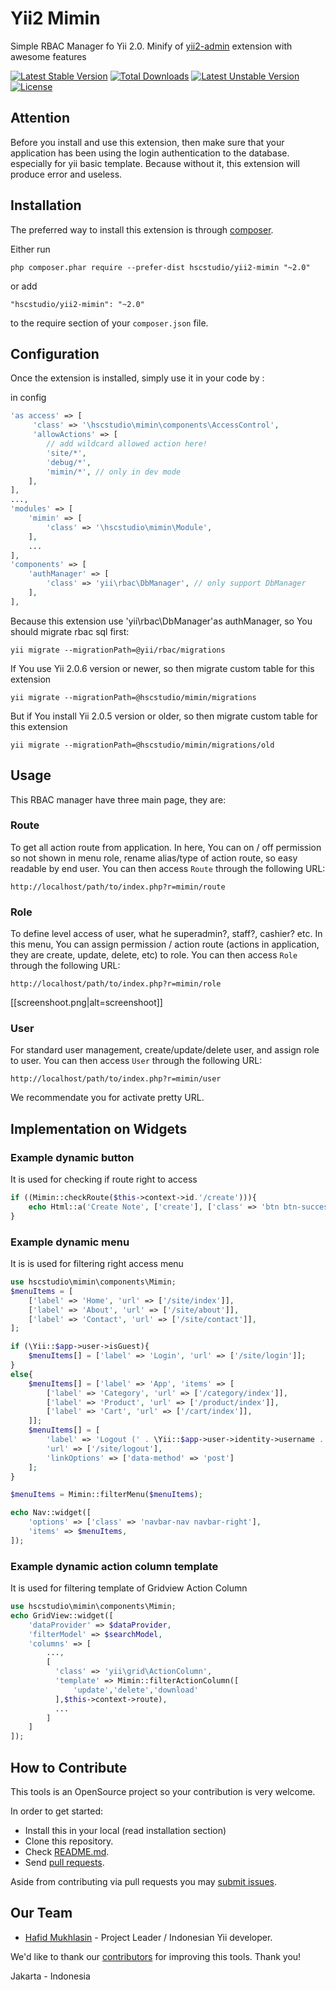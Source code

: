 Yii2 Mimin
===============
Simple RBAC Manager fo Yii 2.0. Minify of [yii2-admin](https://github.com/mdmsoft/yii2-admin) extension with awesome features

[![Latest Stable Version](https://poser.pugx.org/hscstudio/yii2-mimin/v/stable)](https://packagist.org/packages/hscstudio/yii2-mimin) [![Total Downloads](https://poser.pugx.org/hscstudio/yii2-mimin/downloads)](https://packagist.org/packages/hscstudio/yii2-mimin) [![Latest Unstable Version](https://poser.pugx.org/hscstudio/yii2-mimin/v/unstable)](https://packagist.org/packages/hscstudio/yii2-mimin) [![License](https://poser.pugx.org/hscstudio/yii2-mimin/license)](https://packagist.org/packages/hscstudio/yii2-mimin)

Attention
---------
Before you install and use this extension, then make sure that your application has been using the login authentication to the database. especially for yii basic template. Because without it, this extension will produce error and useless.

Installation
------------

The preferred way to install this extension is through [composer](http://getcomposer.org/download/).

Either run

```
php composer.phar require --prefer-dist hscstudio/yii2-mimin "~2.0"
```

or add

```
"hscstudio/yii2-mimin": "~2.0"
```

to the require section of your `composer.json` file.


Configuration
-------------

Once the extension is installed, simply use it in your code by  :

in config
```php
'as access' => [
     'class' => '\hscstudio\mimin\components\AccessControl',
	 'allowActions' => [
		// add wildcard allowed action here!
		'site/*',
		'debug/*',
		'mimin/*', // only in dev mode
	],
],
...,
'modules' => [
	'mimin' => [
		'class' => '\hscstudio\mimin\Module',
	],
	...
],
'components' => [
	'authManager' => [
		'class' => 'yii\rbac\DbManager', // only support DbManager
	],
],
```

Because this extension use 'yii\rbac\DbManager'as authManager, so You should migrate rbac sql first:

```yii migrate --migrationPath=@yii/rbac/migrations```

If You use Yii 2.0.6 version or newer, so then migrate custom table for this extension

```yii migrate --migrationPath=@hscstudio/mimin/migrations```

But if You install Yii 2.0.5 version or older, so then migrate custom table for this extension

```yii migrate --migrationPath=@hscstudio/mimin/migrations/old```

Usage
-----

This RBAC manager have three main page, they are:

### Route
To get all action route from application. In here, You can on / off permission so not shown in menu role, rename alias/type of action route, so easy readable by end user.
You can then access `Route` through the following URL:
```
http://localhost/path/to/index.php?r=mimin/route
```

### Role
To define level access of user, what he superadmin?, staff?, cashier? etc. In this menu, You can assign permission / action route (actions in application, they are create, update, delete, etc) to role.
You can then access `Role` through the following URL:
```
http://localhost/path/to/index.php?r=mimin/role
```
[[screenshoot.png|alt=screenshoot]]

### User
For standard user management, create/update/delete user, and assign role to user.
You can then access `User` through the following URL:
```
http://localhost/path/to/index.php?r=mimin/user
```

We recommendate you for activate pretty URL.

Implementation on Widgets
-------------------------

### Example dynamic button
It is used for checking if route right to access
```php
if ((Mimin::checkRoute($this->context->id.'/create'))){
    echo Html::a('Create Note', ['create'], ['class' => 'btn btn-success']);
}
```

### Example dynamic menu
It is is used for filtering right access menu
```php
use hscstudio\mimin\components\Mimin;
$menuItems = [
    ['label' => 'Home', 'url' => ['/site/index']],
    ['label' => 'About', 'url' => ['/site/about']],
    ['label' => 'Contact', 'url' => ['/site/contact']],
];

if (\Yii::$app->user->isGuest){
    $menuItems[] = ['label' => 'Login', 'url' => ['/site/login']];
}
else{
    $menuItems[] = ['label' => 'App', 'items' => [
        ['label' => 'Category', 'url' => ['/category/index']],
        ['label' => 'Product', 'url' => ['/product/index']],
        ['label' => 'Cart', 'url' => ['/cart/index']],
    ]];
    $menuItems[] = [
        'label' => 'Logout (' . \Yii::$app->user->identity->username . ')',
        'url' => ['/site/logout'],
        'linkOptions' => ['data-method' => 'post']
    ];
}

$menuItems = Mimin::filterMenu($menuItems);

echo Nav::widget([
    'options' => ['class' => 'navbar-nav navbar-right'],
    'items' => $menuItems,
]);
```
### Example dynamic action column template
It is used for filtering template of Gridview Action Column
```php
use hscstudio\mimin\components\Mimin;
echo GridView::widget([
    'dataProvider' => $dataProvider,
    'filterModel' => $searchModel,
    'columns' => [
        ...,
        [
          'class' => 'yii\grid\ActionColumn',
          'template' => Mimin::filterActionColumn([
              'update','delete','download'
          ],$this->context->route),
          ...
        ]
    ]
]);
```

## How to Contribute

This tools is an OpenSource project so your contribution is very welcome.

In order to get started:

- Install this in your local (read installation section)
- Clone this repository.
- Check [README.md](README.md).
- Send [pull requests](https://github.com/hscstudio/yii2-mimin/pulls).

Aside from contributing via pull requests you may [submit issues](https://github.com/hscstudio/yii2-mimin/issues).

## Our Team

- [Hafid Mukhlasin](http://www.hafidmukhlasin.com) - Project Leader / Indonesian Yii developer.

We'd like to thank our [contributors](https://github.com/hscstudio/yii2-mimin/graphs/contributors) for improving
this tools. Thank you!

Jakarta - Indonesia
